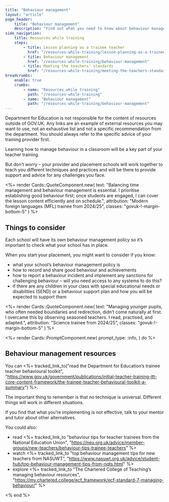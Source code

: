 ```yaml
---
title: "Behaviour management"
layout: "article"
page_header:
    title: "Behaviour management"
    description: "Find out what you need to know about behaviour management as part of your teacher training along with links to resources and tips for new teachers."
side_navigation:
    title: Resources while training
    steps:
        - title: Lesson planning as a trainee teacher 
          href: "/resources-while-training/lesson-planning-as-a-trainee-teacher"
        - title: Behaviour management 
          href: "/resources-while-training/behaviour-management"
        - title: Meeting the teachers' standards 
          href: "/resources-while-training/meeting-the-teachers-standards"
breadcrumbs: 
    enable: true
    crumbs: 
        - name: "Resources while training"
          path: "/resources-while-training"
        - name: "Behaviour management"
          path: "/resources-while-training/behaviour-management"
---
```


<div class="govuk-inset-text">
  Department for Education is not responsible for the content of resources outside of GOV.UK. Any links are an example of external resources you may want to use, not an exhaustive list and not a specific recommendation from the department. You should always refer to the specific advice of your training provider first.
</div>

Learning how to manage behaviour in a classroom will be a key part of your teacher training.

But don’t worry – your provider and placement schools will work together to teach you different techniques and practices and will be there to provide support and advice for any challenges you face.

<%= render Cards::QuoteComponent.new(
    text: "Balancing time management and behaviour management is essential. I prioritise establishing good behaviour first; once students are engaged, I can cover the lesson content efficiently and on schedule.",
    attribution: "Modern foreign languages (MFL) trainee from 2024/25",
    classes: "govuk-!-margin-bottom-5"
) %>

## Things to consider
Each school will have its own behaviour management policy so it’s important to check what your school has in place.

When you start your placement, you might want to consider if you know:

- what your school’s behaviour management policy is
- how to record and share good behaviour and achievements
- how to report a behaviour incident and implement any sanctions for challenging behaviour – will you need access to any systems to do this?
- if there are any children in your class with special educational needs or disabilities (SEND) or a behaviour support plan and how you will be expected to support them

<%= render Cards::QuoteComponent.new(
    text: "Managing younger pupils, who often needed boundaries and redirection, didn’t come naturally at first. I overcame this by observing seasoned teachers. I read, practised, and adapted.",
    attribution: "Science trainee from 2024/25",
    classes: "govuk-!-margin-bottom-5"
) %>

<%= render Cards::PromptComponent.new(
    prompt_type: :info,
) do %>
    <h2 id="lesson-planning" class="govuk-heading-l govuk-!-margin-bottom-">Behaviour management resources</h2>
    <p class="govuk-body">
        You can <%= tracked_link_to("read the Department for Education’s trainee teacher behavioural toolkit", "https://www.gov.uk/government/publications/initial-teacher-training-itt-core-content-framework/the-trainee-teacher-behavioural-toolkit-a-summary") %>.
    </p>
    <p class="govuk-body">
        The important thing to remember is that no technique is universal. Different things will work in different situations.
    </p>
    <p class="govuk-body">
        If you find that what you’re implementing is not effective, talk to your mentor and tutor about other alternatives.
    </p>
    <p class="govuk-body">
        You could also:
    </p>
    <ul class="govuk-list govuk-list--bullet">
        <li>
            read <%= tracked_link_to "behaviour tips for teacher trainees from the National Education Union", "https://neu.org.uk/advice/member-groups/new-teachers/behaviour-tips-trainee-teachers" %>
        </li>
        <li>
            watch <%= tracked_link_to "top behaviour management tips for new teachers from NASUWT", "https://www.nasuwt.org.uk/advice/student-hub/top-behaviour-management-tips-from-nqts.html" %>
        </li>
        <li>
            explore <%= tracked_link_to "The Chartered College of Teaching’s managing behaviour resources", "https://my.chartered.college/ecf_framework/ecf-standard-7-managing-behaviour/" %>
        </li>
    </ul>
<% end %>
